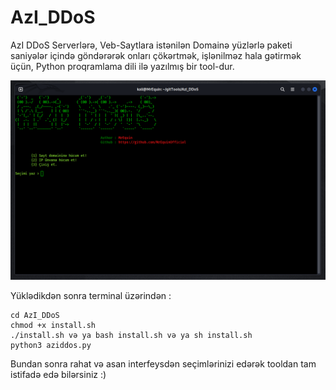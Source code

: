 # AzI_DDoS
AzI DDoS Serverlərə, Veb-Saytlara istənilən Domainə yüzlərlə paketi saniyələr içində göndərərək onları çökərtmək, işlənilməz hala gətirmək üçün, Python proqramlama dili ilə yazılmış bir tool-dur.

![alt text](https://github.com/MrEquinOfficial/AzI_DDoS/blob/main/picture1.png?raw=true)

Yüklədikdən sonra terminal üzərindən :
```
cd AzI_DDoS
chmod +x install.sh
./install.sh və ya bash install.sh və ya sh install.sh
python3 aziddos.py
```
Bundan sonra rahat və asan interfeysdən seçimlərinizi edərək tooldan tam istifadə edə bilərsiniz :)
